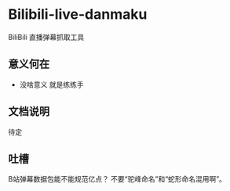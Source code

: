 # Bilibili-live-danmaku

BiliBili 直播弹幕抓取工具



## 意义何在

* 没啥意义 就是练练手



## 文档说明

待定



## 吐槽

B站弹幕数据包能不能规范亿点？ 不要“驼峰命名”和“蛇形命名混用啊”。